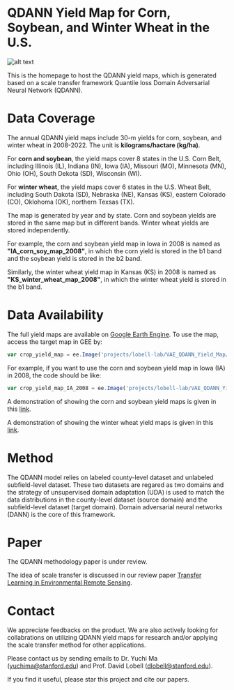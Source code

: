 # QDANN Yield Map for Corn, Soybean, and Winter Wheat in the U.S. 

![alt text](https://github.com/yuchima8/QDANN_Yield_Map/blob/76832033ddc067b7c29981288bfe6b899fe057cf/QDANN_yield_map.png)

This is the homepage to host the QDANN yield maps, which is generated based on a scale transfer framework Quantile loss Domain Adversarial Neural Network (QDANN).

# Data Coverage

The annual QDANN yield maps include 30-m yields for corn, soybean, and winter wheat in 2008-2022. The unit is __kilograms/hactare (kg/ha)__. 

For __corn and soybean__, the yield maps cover 8 states in the U.S. Corn Belt, including Illinois (IL), Indiana (IN), Iowa (IA), Missouri (MO), Minnesota (MN), Ohio (OH), South Dekota (SD), Wisconsin (WI). 

For __winter wheat__, the yield maps cover 6 states in the U.S. Wheat Belt, including South Dakota (SD), Nebraska (NE), Kansas (KS), eastern Colorado (CO), Oklohoma (OK), northern Texsas (TX). 

The map is generated by year and by state. Corn and soybean yields are stored in the same map but in different bands. Winter wheat yields are stored independently. 

For example, the corn and soybean yield map in Iowa in 2008 is named as __"IA_corn_soy_map_2008"__, in which the corn yield is stored in the b1 band and the soybean yield is stored in the b2 band. 

Similarly, the winter wheat yield map in Kansas (KS) in 2008 is named as __"KS_winter_wheat_map_2008"__, in which the winter wheat yield is stored in the b1 band.

# Data Availability

The full yield maps are available on [Google Earth Engine](https://code.earthengine.google.com/?asset=projects/lobell-lab/VAE_QDANN_Yield_Map). To use the map, access the target map in GEE by: 

```javascript
var crop_yield_map = ee.Image('projects/lobell-lab/VAE_QDANN_Yield_Map/' + state + '/' + image_name)
```

For example, if you want to use the corn and soybean yield map in Iowa (IA) in 2008, the code should be like:

```javascript
var crop_yield_map_IA_2008 = ee.Image('projects/lobell-lab/VAE_QDANN_Yield_Map/IA/IA_corn_soy_map_2008')
```

A demonstration of showing the corn and soybean yield maps is given in this [link](https://code.earthengine.google.com/47e3b00b53aba6a9fb1f7cf3ad32e178?asset=projects%2Flobell-lab%2FVAE_QDANN_Yield_Map).

A demonstration of showing the winter wheat yield maps is given in this [link](https://code.earthengine.google.com/32faae2d6c142bfa5be8752df2850485?asset=projects%2Flobell-lab%2FVAE_QDANN_Yield_Map).

# Method 

The QDANN model relies on labeled county-level dataset and unlabeled subfield-level dataset. These two datasets are regared as two domains and the strategy of unsupervised domain adaptation (UDA) is used to match the data distributions in the county-level dataset (source domain) and the subfield-level dataset (target domain). Domain adversarial neural networks (DANN) is the core of this framework. 

# Paper

The QDANN methodology paper is under review. 

The idea of scale transfer is discussed in our review paper [Transfer Learning in Environmental Remote Sensing](https://www.sciencedirect.com/science/article/pii/S0034425723004765). 

# Contact

We appreciate feedbacks on the product. We are also actively looking for collabrations on utilizing QDANN yield maps for research and/or applying the scale transfer method for other applications. 

Please contact us by sending emails to Dr. Yuchi Ma (yuchima@stanford.edu) and Prof. David Lobell (dlobell@stanford.edu).

If you find it useful, please star this project and cite our papers. 
